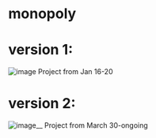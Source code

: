 # monopoly

# version 1:

![image](https://github.com/user-attachments/assets/4c263197-05f6-4d57-a1f5-5162e2930331)
Project from Jan 16-20

# version 2:

![image](https://github.com/user-attachments/assets/4b014ef3-c346-48b4-bda6-b10bf52e3ec2)__
Project from March 30-ongoing
